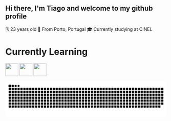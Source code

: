  ## Hi there, I'm Tiago and welcome to my github profile

🗓 23 years old
📍 From Porto, Portugal
🎓 Currently studying at CINEL


# Currently Learning
<img src="https://cdn.jsdelivr.net/gh/devicons/devicon@latest/icons/bash/bash-original.svg" width="40" height="40"/> <img loading="lazy" src="https://cdn.jsdelivr.net/gh/devicons/devicon@latest/icons/python/python-original.svg" width="40" height="40"/> <img loading="lazy" src="https://cdn.jsdelivr.net/gh/devicons/devicon@latest/icons/html5/html5-original.svg" width="40" height="40"/>




![Snake animation](https://github.com/TMSROnGit/TMSROnGit/blob/output/github-contribution-grid-snake.svg)
